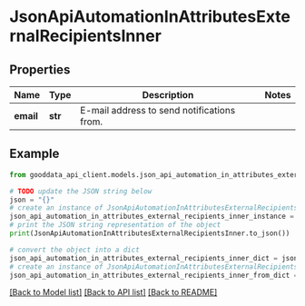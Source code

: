 # JsonApiAutomationInAttributesExternalRecipientsInner


## Properties

Name | Type | Description | Notes
------------ | ------------- | ------------- | -------------
**email** | **str** | E-mail address to send notifications from. | 

## Example

```python
from gooddata_api_client.models.json_api_automation_in_attributes_external_recipients_inner import JsonApiAutomationInAttributesExternalRecipientsInner

# TODO update the JSON string below
json = "{}"
# create an instance of JsonApiAutomationInAttributesExternalRecipientsInner from a JSON string
json_api_automation_in_attributes_external_recipients_inner_instance = JsonApiAutomationInAttributesExternalRecipientsInner.from_json(json)
# print the JSON string representation of the object
print(JsonApiAutomationInAttributesExternalRecipientsInner.to_json())

# convert the object into a dict
json_api_automation_in_attributes_external_recipients_inner_dict = json_api_automation_in_attributes_external_recipients_inner_instance.to_dict()
# create an instance of JsonApiAutomationInAttributesExternalRecipientsInner from a dict
json_api_automation_in_attributes_external_recipients_inner_from_dict = JsonApiAutomationInAttributesExternalRecipientsInner.from_dict(json_api_automation_in_attributes_external_recipients_inner_dict)
```
[[Back to Model list]](../README.md#documentation-for-models) [[Back to API list]](../README.md#documentation-for-api-endpoints) [[Back to README]](../README.md)


